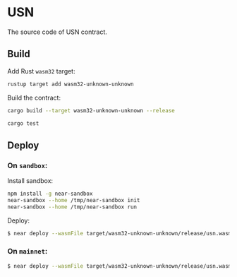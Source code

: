 # USN

The source code of USN contract.

## Build

Add Rust `wasm32` target:
```bash
rustup target add wasm32-unknown-unknown
```
Build the contract:

```bash
cargo build --target wasm32-unknown-unknown --release
```

```bash
cargo test
```

## Deploy

### On `sandbox`:

Install sandbox:

```bash
npm install -g near-sandbox
near-sandbox --home /tmp/near-sandbox init
near-sandbox --home /tmp/near-sandbox run
```

Deploy:

```bash
$ near deploy --wasmFile target/wasm32-unknown-unknown/release/usn.wasm --initFunction new_default_meta --initArgs '{"owner_id": "test.near", "1000000000000000000"}' --accountId test.near --networkId sandbox --nodeUrl http://0.0.0.0:3030 --keyPath /tmp/near-sandbox/validator_key.json
```

### On `mainnet`:

```bash
$ near deploy --wasmFile target/wasm32-unknown-unknown/release/usn.wasm --initFunction new_default_meta --initArgs '{"owner_id": "usn.near", "1000000000000000000"}' --accountId=usn.near --networkId=mainnet --nodeUrl=https://rpc.mainnet.near.org

```
